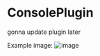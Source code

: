 # ConsolePlugin

gonna update plugin later

Example image:
![image](https://user-images.githubusercontent.com/55250747/228060084-d56cebd1-2cf6-4419-9c92-b6df00f4bbac.png)
